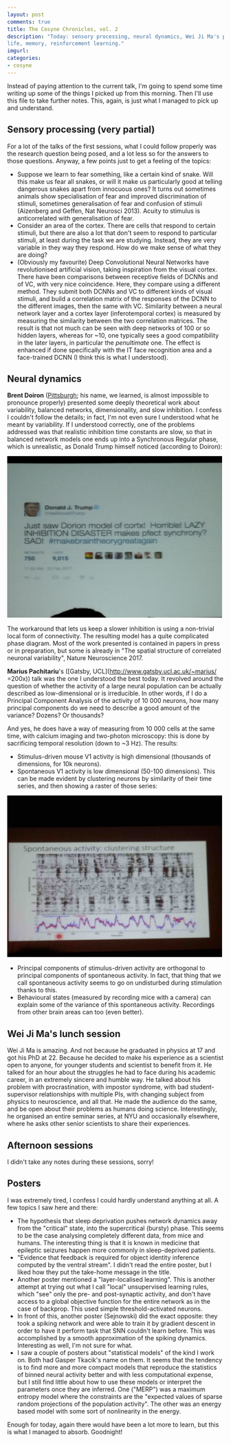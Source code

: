 ```yaml
---
layout: post
comments: true
title: The Cosyne Chronicles, vol. 2
description: "Today: sensory processing, neural dynamics, Wei Ji Ma's personal
life, memory, reinforcement learning."
imgurl:
categories:
- cosyne
---
```


Instead of paying attention to the current talk, I'm going to spend some time writing up some of the things I picked up from this morning. Then I'll use this file to take further notes. This, again, is just what I managed to pick up and understand.

## Sensory processing (very partial)

For a lot of the talks of the first sessions, what I could follow properly was the research question being posed, and a lot less so for the answers to those questions. Anyway, a few points just to get a feeling of the topics:
 - Suppose we learn to fear something, like a certain kind of snake. Will this make us fear all snakes, or will it make us particularly good at telling dangerous snakes apart from innocuous ones? It turns out sometimes animals show specialisation of fear and improved discrimination of stimuli, sometimes generalisation of fear and confusion of stimuli (Aizenberg and Geffen, Nat Neurosci 2013). Acuity to stimulus is anticorrelated with generalisation of fear.
  - Consider an area of the cortex. There are cells that respond to certain stimuli, but there are also a lot that don't seem to respond to particular stimuli, at least during the task we are studying. Instead, they are very variable in they way they respond. How do we make sense of what they are doing?
  - (Obviously my favourite) Deep Convolutional Neural Networks have revolutionised artificial vision, taking inspiration from the visual cortex. There have been comparisons between receptive fields of DCNNs and of VC, with very nice coincidence. Here, they compare using a different method. They submit both DCNNs and VC to different kinds of visual stimuli, and build a correlation matrix of the responses of the DCNN to the different images, then the same with VC. Similarity between a neural network layer and a cortex layer (inferotemporal cortex) is measured by measuring the similarity between the two correlation matrices. The result is that not much can be seen with deep networks of 100 or so hidden layers, whereas for ~10, one typically sees a good compatibility in the later layers, in particular the *penultimate* one. The effect is enhanced if done specifically with the IT face recognition area and a face-trained DCNN (I think this is what I understood).

## Neural dynamics

**Brent Doiron** ([Pittsburgh](http://www.math.pitt.edu/~bdoiron); his name, we learned, is almost impossible to pronounce properly) presented some deeply theoretical work about variability, balanced networks, dimensionality, and slow inhibition. I confess I couldn't follow the details; in fact, I'm not even sure I understood what he meant by variability. If I understood correctly, one of the problems addressed was that realistic inhibition time constants are slow, so that in balanced network models one ends up into a Synchronous Regular phase, which is unrealistic, as Donald Trump himself noticed (according to Doiron):

<img src="/files/trump-doiron.jpg" width="500">


The workaround that lets us keep a slower inhibition is using a non-trivial local form of connectivity. The resulting model has a quite complicated phase diagram. Most of the work presented is contained in papers in press or in preparation, but some is already in "The spatial structure of correlated neuronal variability", Nature Neuroscience 2017.

**Marius Pachitariu**'s ([Gatsby, UCL](http://www.gatsby.ucl.ac.uk/~marius/ =200x)) talk was the one I understood the best today. It revolved around the question of whether the activity of a large neural population can be actually described as low-dimensional or is irreducible. In other words, if I do a Principal Component Analysis of the activity of 10 000 neurons, how many principal components do we need to describe a good amount of the variance? Dozens? Or thousands?

And yes, he does have a way of measuring from 10 000 cells at the same time, with calcium imaging and two-photon microscopy: this is done by sacrificing temporal resolution (down to ~3 Hz). The results:
 - Stimulus-driven mouse V1 activity is high dimensional (thousands of dimensions, for 10k neurons).
 - Spontaneous V1 activity is low dimensional (50-100 dimensions). This can be made evident by clustering neurons by similarity of their time series, and then showing a raster of those series:

 <img src="/files/pachitariu.jpg" width="500">

 - Principal components of stimulus-driven activity are orthogonal to principal components of spontaneous activity. In fact, that thing that we call spontaneous activity seems to go on undisturbed during stimulation thanks to this.
 - Behavioural states (measured by recording mice with a camera) can explain some of the variance of this spontaneous activity. Recordings from other brain areas can too (even better).

## Wei Ji Ma's lunch session
Wei Ji Ma is amazing. And not because he graduated in physics at 17 and got his PhD at 22. Because he decided to make his experience as a scientist open to anyone, for younger students and scientist to benefit from it. He talked for an hour about the struggles he had to face during his academic career, in an extremely sincere and humble way. He talked about his problem with procrastination, with impostor syndrome, with bad student-supervisor relationships with multiple PIs, with changing subject from physics to neuroscience, and all that. He made the audience do the same, and be open about their problems as humans doing science. Interestingly, he organised an entire seminar series, at NYU and occasionally elsewhere, where he asks other senior scientists to share their experiences.

## Afternoon sessions
I didn't take any notes during these sessions, sorry!

## Posters
I was extremely tired, I confess I could hardly understand anything at all. A few topics I saw here and there:
 - The hypothesis that sleep deprivation pushes network dynamics away from the "critical" state, into the supercritical (bursty) phase. This seems to be the case analysing completely different data, from mice and humans. The interesting thing is that it is known in medicine that epileptic seizures happen more commonly in sleep-deprived patients.
 - "Evidence that feedback is required for object identity inference computed by the ventral stream". I didn't read the entire poster, but I liked how they put the take-home message in the title.
 - Another poster mentioned a "layer-localised learning". This is another attempt at trying out what I call "local" unsupervised learning rules, which "see" only the pre- and post-synaptic activity, and don't have access to a global objective function for the entire network as in the case of backprop. This used simple threshold-activated neurons.
 - In front of this, another poster (Sejnowski) did the exact opposite: they took a spiking network and were able to train it by gradient descent in order to have it perform task that SNN couldn't learn before. This was accomplished by a smooth approximation of the spiking dynamics. Interesting as well, I'm not sure for what.
 - I saw a couple of posters about "statistical models" of the kind I work on. Both had Gasper Tkacik's name on them. It seems that the tendency is to find more and more compact models that reproduce the statistics of binned neural activity better and with less computational expense, but I still find little about how to use these models or interpret the parameters once they are inferred. One ("MERP") was a maximum entropy model where the constraints are the "expected values of sparse random projections of the population activity". The other was an energy based model with some sort of nonlinearity in the energy.

 Enough for today, again there would have been a lot more to learn, but this is what I managed to absorb.
 Goodnight!
